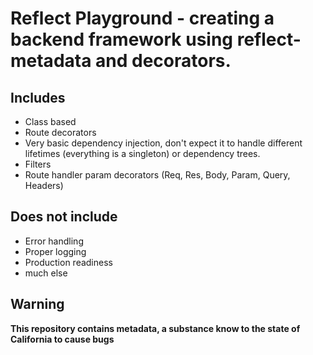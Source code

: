 # Reflect Playground - creating a backend framework using reflect-metadata and decorators.

## Includes

 - Class based
 - Route decorators
 - Very basic dependency injection, don't expect it to handle different lifetimes (everything is a singleton) or dependency trees.
 - Filters
 - Route handler param decorators (Req, Res, Body, Param, Query, Headers)

## Does not include
 - Error handling
 - Proper logging
 - Production readiness
 - much else

## Warning

**This repository contains metadata, a substance know to the state of California to cause bugs**

